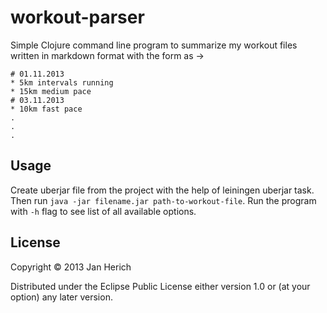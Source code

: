 # workout-parser

Simple Clojure command line program to summarize my workout files written in
markdown format with the form as ->

```
# 01.11.2013
* 5km intervals running
* 15km medium pace
# 03.11.2013
* 10km fast pace
.
.
.
```

## Usage

Create uberjar file from the project with the help of leiningen uberjar task.
Then run `java -jar filename.jar path-to-workout-file`.
Run the program with `-h` flag to see list of all available options.

## License

Copyright © 2013 Jan Herich

Distributed under the Eclipse Public License either version 1.0 or (at
your option) any later version.
